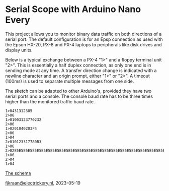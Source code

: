 # Serial Scope with Arduino Nano Every

This project allows you to monitor binary data traffic on both directions of a serial port.
The default configuration is for an Epsp connection as used with the Epson HX-20, PX-8 and PX-4
laptops to peripherals like disk drives and display units. 

Below is a typical exchange between a PX-4 "1>" and a floppy terminal unit "2>". This is essentially a half duplex connection, as only one end is in sending mode at any time. A transfer direction change is indicated with a newline character and an origin prompt, either "1>" or "2>". A timeout (100ms) is used to separate multiple messages from one side.

The sketch can be adapted to other Arduino's, provided they have two serial ports and a console. The console baud rate has to be three times higher than the monitored traffic baud rate.


	1>0431312305
	2>06
	1>01003123770232
	2>06
	1>0201040203F4
	2>06
	1>04
	2>010123317780B3
	1>06
	2>02E5E5E5E5E5E5E5E5E5E5E5E5E5E5E5E5E5E5E5E5E5E5E5E5E5E5E5E5E5E5E5E5E5E5E5E5E5E5E5E5E5E5E5E5E5E5E5E5E5E5E5E5E5E5E5E5E5E5E5E5E5E5E5E5E5E5E5E5E5E5E5E5E5E5E5E5E5E5E5E5E5E5E5E5E5E5E5E5E5E5E5E5E5E5E5E5E5E5E5E5E5E5E5E5E5E5E5E5E5E5E5E5E5E5E5E5E5E5E5E5E5E5E5E5E5E5E5E500037B
	1>06
	2>04
	1>04

[The schema](DualSerialMonitor.kicad_sch.pdf)

fjkraan@electrickery.nl, 2023-05-19
